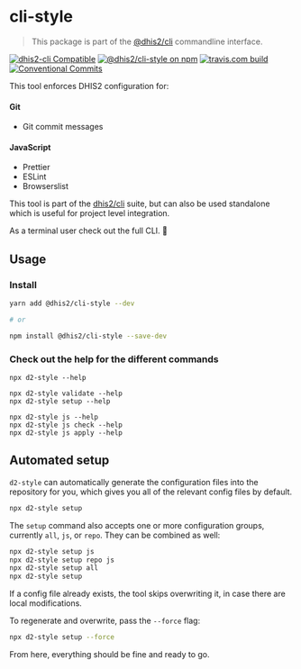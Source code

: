 # cli-style

> This package is part of the [@dhis2/cli](https://github.com/dhis2/cli)
> commandline interface.


[![dhis2-cli Compatible](https://img.shields.io/badge/dhis2-cli-ff69b4.svg)](https://github.com/dhis2/cli)
[![@dhis2/cli-style on npm](https://img.shields.io/npm/v/@dhis2/cli-style.svg)](https://www.npmjs.com/package/@dhis2/cli-style)
[![travis.com build](https://img.shields.io/travis/com/dhis2/cli-style.svg)](https://travis-ci.com/dhis2/cli-style)
[![Conventional Commits](https://img.shields.io/badge/Conventional%20Commits-1.0.0-yellow.svg)](https://conventionalcommits.org)

This tool enforces DHIS2 configuration for:

#### Git

- Git commit messages

#### JavaScript

- Prettier
- ESLint
- Browserslist

This tool is part of the [dhis2/cli](https://github.com/dhis2/cli)
suite, but can also be used standalone which is useful for project level
integration.

As a terminal user check out the full CLI. :rocket:

## Usage

### Install

```sh
yarn add @dhis2/cli-style --dev

# or

npm install @dhis2/cli-style --save-dev
```

### Check out the help for the different commands

```
npx d2-style --help

npx d2-style validate --help
npx d2-style setup --help

npx d2-style js --help
npx d2-style js check --help
npx d2-style js apply --help
```

## Automated setup

`d2-style` can automatically generate the configuration files into the
repository for you, which gives you all of the relevant config files by
default.

```sh
npx d2-style setup
```

The `setup` command also accepts one or more configuration groups,
currently `all`, `js`, or `repo`. They can be combined as well:

```sh
npx d2-style setup js
npx d2-style setup repo js
npx d2-style setup all
npx d2-style setup
```

If a config file already exists, the tool skips overwriting it, in case
there are local modifications.

To regenerate and overwrite, pass the `--force` flag:

```sh
npx d2-style setup --force
```

From here, everything should be fine and ready to go.

